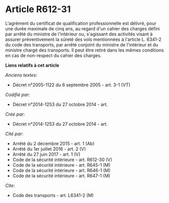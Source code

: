 # Article R612-31

L'agrément du certificat de qualification professionnelle est délivré, pour une durée maximale de cinq ans, au regard d'un
cahier des charges défini par arrêté du ministre de l'intérieur ou, s'agissant des activités visant à assurer préventivement
la sûreté des vols mentionnées à l'article L. 6341-2 du code des transports, par arrêté conjoint du ministre de l'intérieur
et du ministre chargé des transports. Il peut être retiré dans les mêmes conditions en cas de non-respect du cahier des
charges.

**Liens relatifs à cet article**

_Anciens textes_:

  - Décret n°2005-1122 du 6 septembre 2005 - art. 3-1 (VT)

_Codifié par_:

  - Décret n°2014-1253 du 27 octobre 2014 - art.

_Créé par_:

  - Décret n°2014-1253 du 27 octobre 2014 - art.

_Cité par_:

  - Arrêté du 2 décembre 2015 - art. 1 (Ab)
  - Arrêté du 1er juillet 2016 - art. 2 (V)
  - Arrêté du 27 juin 2017 - art. 1 (V)
  - Code de la sécurité intérieure - art. R612-30 (V)
  - Code de la sécurité intérieure - art. R645-1 (M)
  - Code de la sécurité intérieure - art. R646-1 (M)
  - Code de la sécurité intérieure - art. R647-1 (M)

_Cite_:

  - Code des transports - art. L6341-2 (M)
